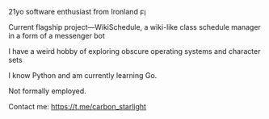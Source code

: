 21yo software enthusiast from Ironland  <img src="https://github.com/user-attachments/assets/65a64a89-c07f-49d5-8f99-e2161cfb5756" alt="Flag of Ironland (Micronation)" style="height: 1em; vertical-align: middle; border-radius: 5px;">

<!--Worked on Linux (XKB specifically) and several other open-source projects-->

Current flagship project—WikiSchedule, a wiki-like class schedule manager in a form of a messenger bot

I have a weird hobby of exploring obscure operating systems and character sets

I know Python and am currently learning Go.

Not formally employed.

Contact me: https://t.me/carbon_starlight

<!---
carbon-starlight/carbon-starlight is a ✨ special ✨ repository because its `README.md` (this file) appears on your GitHub profile.
You can click the Preview link to take a look at your changes.
--->
